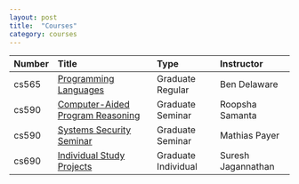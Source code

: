 ```yaml
---
layout: post
title:  "Courses"
category: courses
---
```


| Number |      Title      |  Type  | Instructor |
|:--------|:-------------|:------ |:------------|
| cs565 | [Programming Languages](http://catalog.purdue.edu/preview_course_nopop.php?catoid=4&coid=29962) | Graduate Regular | Ben Delaware    |
| cs590 | [Computer-Aided Program Reasoning](https://www.cs.purdue.edu/homes/roopsha/capr.f16.html)       | Graduate Seminar | Roopsha Samanta |
| cs590 | [Systems Security Seminar](http://nebelwelt.net/teaching/syssem/16Fsyssem.html)                 | Graduate Seminar | Mathias Payer   |
| cs690 | [Individual Study Projects](http://purduepl.github.io/cs690-suresh-fall16.html)                 | Graduate Individual | Suresh Jagannathan |
